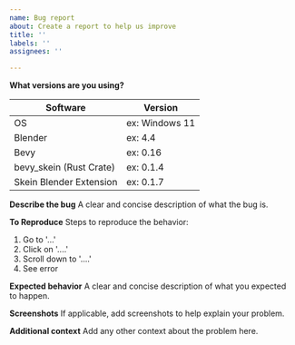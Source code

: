 ```yaml
---
name: Bug report
about: Create a report to help us improve
title: ''
labels: ''
assignees: ''

---
```


**What versions are you using?**

| Software | Version |
| -------- | ------- |
| OS | ex: Windows 11 |
| Blender | ex: 4.4 |
| Bevy | ex: 0.16 |
| bevy_skein (Rust Crate) | ex: 0.1.4 |
| Skein Blender Extension | ex: 0.1.7 |

**Describe the bug**
A clear and concise description of what the bug is.

**To Reproduce**
Steps to reproduce the behavior:
1. Go to '...'
2. Click on '....'
3. Scroll down to '....'
4. See error

**Expected behavior**
A clear and concise description of what you expected to happen.

**Screenshots**
If applicable, add screenshots to help explain your problem.

**Additional context**
Add any other context about the problem here.
